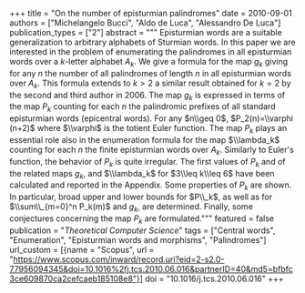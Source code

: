 +++
title = "On the number of episturmian palindromes"
date = 2010-09-01
authors = ["Michelangelo Bucci", "Aldo de Luca", "Alessandro De Luca"]
publication_types = ["2"]
abstract = """
Episturmian words are a suitable generalization to arbitrary alphabets of
Sturmian words. In this paper we are interested in the problem of enumerating
the palindromes in all episturmian words over a $k$-letter alphabet $A_k$. We
give a formula for the map $g_k$ giving for any $n$ the number of all
palindromes of length $n$ in all episturmian words over $A_k$. This formula
extends to $k>2$ a similar result obtained for $k=2$ by the second and third
author in 2006. The map $g_k$ is expressed in terms of the map $P_k$ counting
for each $n$ the palindromic prefixes of all standard episturmian words
(epicentral words). For any $n\\geq 0$, $P_2(n)=\\varphi (n+2)$ where $\\varphi$
is the totient Euler function. The map $P_k$ plays an essential role also in the
enumeration formula for the map $\\lambda_k$ counting for each $n$ the finite
episturmian words over $A_k$. Similarly to Euler's function, the behavior of
$P_k$ is  quite irregular. The first values of $P_k$ and of the related maps
$g_k$, and $\\lambda_k$ for $3\\leq k\\leq 6$ have been calculated and reported
in the Appendix. Some properties of $P_k$ are shown. In particular, broad upper
and lower bounds for $P\\_k$, as well as for $\\sum\\_{m=0}^n P_k(m)$ and $g_k$,
are determined. Finally, some conjectures concerning the map $P_k$ are
formulated."""
featured = false
publication = "*Theoretical Computer Science*"
tags = ["Central words", "Enumeration", "Episturmian words and morphisms", "Palindromes"]
url_custom = [{name = "Scopus", url = "https://www.scopus.com/inward/record.uri?eid=2-s2.0-77956094345&doi=10.1016%2fj.tcs.2010.06.016&partnerID=40&md5=bfbfc3ce609870ca2cefcaeb185108e8"}]
doi = "10.1016/j.tcs.2010.06.016"
+++
